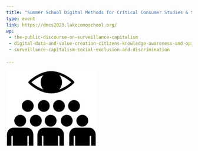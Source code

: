 ```yaml
---
title: "Summer School Digital Methods for Critical Consumer Studies & Surveillance 2023"
type: event
link: https://dmcs2023.lakecomoschool.org/
wp:
 - the-public-discourse-on-surveillance-capitalism
 - digital-data-and-value-creation-citizens-knowledge-awareness-and-opinions
 - surveillance-capitalism-social-exclusion-and-discrimination

---
```


![{title}](./image.png)
